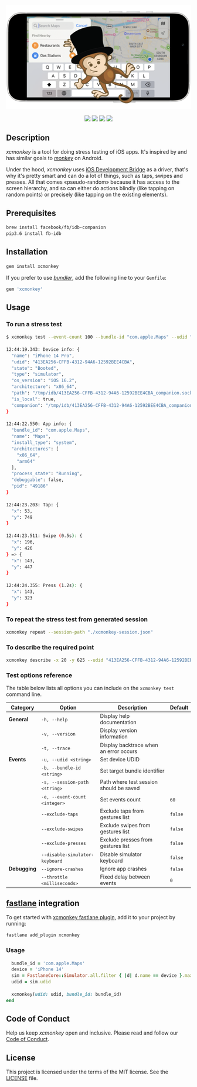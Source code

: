 <p align="center">
  <img src="/assets/images/xcmonkey.png"/>
</p>

<p align="center">
  <a href="https://github.com/testableapple/xcmonkey/actions"><img src="https://github.com/testableapple/xcmonkey/actions/workflows/test.yml/badge.svg" /></a>
  <a href="https://sonarcloud.io/summary/new_code?id=testableapple_xcmonkey"><img src="https://sonarcloud.io/api/project_badges/measure?project=testableapple_xcmonkey&metric=coverage" /></a>
  <a href="https://rubygems.org/gems/xcmonkey"><img src="https://img.shields.io/gem/v/xcmonkey.svg?style=flat" /></a>
  <a href="/LICENSE"><img src="https://img.shields.io/badge/license-MIT-green.svg?style=flat" /></a>
</p>

## Description

*xcmonkey* is a tool for doing stress testing of iOS apps. It's inspired by and has similar goals to [*monkey*](https://developer.android.com/studio/test/monkey) on Android.

Under the hood, *xcmonkey* uses [iOS Development Bridge](https://fbidb.io/) as a driver, that's why it's pretty smart and can do a lot of things, such as taps, swipes and presses. All that comes «pseudo-random» because it has access to the screen hierarchy, and so can either do actions blindly (like tapping on random points) or precisely (like tapping on the existing elements).

## Prerequisites

```bash
brew install facebook/fb/idb-companion
pip3.6 install fb-idb
```

## Installation

```bash
gem install xcmonkey
```

If you prefer to use [*bundler*](https://bundler.io/), add the following line to your `Gemfile`:

```ruby
gem 'xcmonkey'
```

## Usage

### To run a stress test

```bash
$ xcmonkey test --event-count 100 --bundle-id "com.apple.Maps" --udid "413EA256-CFFB-4312-94A6-12592BEE4CBA"

12:44:19.343: Device info: {
  "name": "iPhone 14 Pro",
  "udid": "413EA256-CFFB-4312-94A6-12592BEE4CBA",
  "state": "Booted",
  "type": "simulator",
  "os_version": "iOS 16.2",
  "architecture": "x86_64",
  "path": "/tmp/idb/413EA256-CFFB-4312-94A6-12592BEE4CBA_companion.sock",
  "is_local": true,
  "companion": "/tmp/idb/413EA256-CFFB-4312-94A6-12592BEE4CBA_companion.sock"
}

12:44:22.550: App info: {
  "bundle_id": "com.apple.Maps",
  "name": "Maps",
  "install_type": "system",
  "architectures": [
    "x86_64",
    "arm64"
  ],
  "process_state": "Running",
  "debuggable": false,
  "pid": "49186"
}

12:44:23.203: Tap: {
  "x": 53,
  "y": 749
}

12:44:23.511: Swipe (0.5s): {
  "x": 196,
  "y": 426
} => {
  "x": 143,
  "y": 447
}

12:44:24.355: Press (1.2s): {
  "x": 143,
  "y": 323
}
```

### To repeat the stress test from generated session

```bash
xcmonkey repeat --session-path "./xcmonkey-session.json"
```

### To describe the required point

```bash
xcmonkey describe -x 20 -y 625 --udid "413EA256-CFFB-4312-94A6-12592BEE4CBA"
```

### Test options reference

The table below lists all options you can include on the `xcmonkey test` command line.

| Category | Option | Description | Default |
| --- | --- | --- | --- |
| **General** | `-h, --help` | Display help documentation | |
| | `-v, --version` | Display version information | |
| | `-t, --trace` | Display backtrace when an error occurs | |
| **Events** | `-u, --udid <string>` | Set device UDID | |
| | `-b, --bundle-id <string>` | Set target bundle identifier | |
| | `-s, --session-path <string>` | Path where test session should be saved | |
| | `-e, --event-count <integer>` | Set events count | `60` |
| | `--exclude-taps` | Exclude taps from gestures list | `false` |
| | `--exclude-swipes` | Exclude swipes from gestures list | `false` |
| | `--exclude-presses` | Exclude presses from gestures list | `false` |
| | `--disable-simulator-keyboard` | Disable simulator keyboard | `false` |
| **Debugging** | `--ignore-crashes` | Ignore app crashes | `false` |
| | `--throttle <milliseconds>` | Fixed delay between events | `0` |

## [fastlane](https://github.com/fastlane/fastlane) integration

To get started with [xcmonkey fastlane plugin](https://github.com/testableapple/fastlane-plugin-xcmonkey), add it to your project by running:

```bash
fastlane add_plugin xcmonkey
```

### Usage

```ruby
  bundle_id = 'com.apple.Maps'
  device = 'iPhone 14'
  sim = FastlaneCore::Simulator.all.filter { |d| d.name == device }.max_by(&:os_version)
  udid = sim.udid

  xcmonkey(udid: udid, bundle_id: bundle_id)
end
```

## Code of Conduct

Help us keep *xcmonkey* open and inclusive. Please read and follow our [Code of Conduct](CODE_OF_CONDUCT.md).

## License

This project is licensed under the terms of the MIT license. See the [LICENSE](LICENSE) file.
